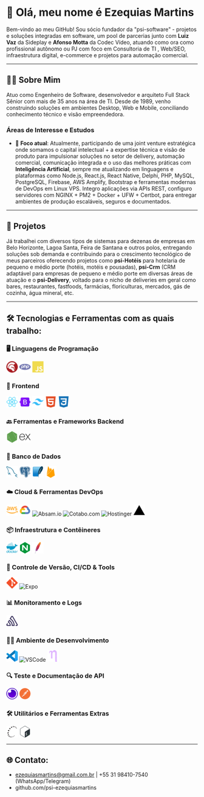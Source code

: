 # 👋 Olá, meu nome é Ezequias Martins

Bem-vindo ao meu GitHub! Sou sócio fundador da "psi-software" - projetos e soluções integradas em software, um pool de parcerias junto com **Luiz Vaz** da Sideplay e **Afonso Motta** da Codec Vídeo, atuando como ora como profissional autônomo ou PJ com foco em Consultoria de TI , Web/SEO, infraestrutura digital, e-commerce e projetos para automação comercial. 

---

## 👨‍💻 Sobre Mim

Atuo como Engenheiro de Software, desenvolvedor e arquiteto Full Stack Sênior com mais de 35 anos na área de TI. Desde de 1989, venho construindo soluções em ambientes Desktop, Web e Mobile, conciliando conhecimento técnico e visão empreendedora.

### Áreas de Interesse e Estudos

- 🤖 **Foco atual**: Atualmente, participando de uma joint venture estratégica onde somamos o capital intelectual + a expertise técnica e visão de produto para impulsionar soluções no setor de delivery, automação comercial, comunicação integrada e o uso das melhores práticas com **Inteligência Artificial**, sempre me atualizando em linguagens e plataformas como Node.js, React.js, React Native, Delphi, PHP, MySQL, PostgreSQL, Firebase, AWS Amplify,  Bootstrap e ferramentas modernas de DevOps em Linux VPS. Integro aplicações via APIs REST, configuro servidores com NGINX + PM2 + Docker + UFW + Certbot, para entregar ambientes de produção escaláveis, seguros e documentados.

---

## 🚀 Projetos

Já trabalhei com diversos tipos de sistemas para dezenas de empresas em Belo Horizonte, Lagoa Santa, Feira de Santana e outros polos, entregando soluções sob demanda e contribuindo para o crescimento tecnológico de meus parceiros oferecendo projetos como **psi-Hotéis** para hotelaria de pequeno e médio porte (hotéis, motéis e pousadas), **psi-Crm** (CRM adaptável para empresas de pequeno e médio porte em diversas áreas de atuação e o **psi-Delivery**, voltado para o nicho de deliveries em geral como bares, restaurantes, fastfoods, farmácias, floriculturas, mercados, gás de cozinha, água mineral, etc.

---

## 🛠️ Tecnologias e Ferramentas com as quais trabalho:

### 🖥️ Linguagens de Programação
<div>
 <img title="Delphi/Object Pascal" alt="Delphi/Object Pascal" height="30" src="https://raw.githubusercontent.com/devicons/devicon/master/icons/delphi/delphi-plain.svg">
 <img title="PHP" alt="PHP" height="30" src="https://raw.githubusercontent.com/devicons/devicon/master/icons/php/php-plain.svg">
 <img title="JavaScript" alt="JavaScript" height="30" src="https://raw.githubusercontent.com/devicons/devicon/master/icons/javascript/javascript-plain.svg">
</div>

### 🎨 Frontend
<div>
 <img title="React" alt="React" height="30" src="https://raw.githubusercontent.com/devicons/devicon/master/icons/react/react-original.svg">
 <img title="Bootstrap" alt="Bootstrap" height="30" src="https://raw.githubusercontent.com/devicons/devicon/master/icons/bootstrap/bootstrap-original.svg">
 <img title="Tailwind CSS" alt="Tailwind" height="30" src="https://raw.githubusercontent.com/devicons/devicon/master/icons/tailwindcss/tailwindcss-original.svg">
 <img title="HTML5" alt="HTML5" height="30" src="https://raw.githubusercontent.com/devicons/devicon/master/icons/html5/html5-plain.svg">
 <img title="CSS3" alt="CSS3" height="30" src="https://raw.githubusercontent.com/devicons/devicon/master/icons/css3/css3-plain.svg">
</div>

### 🔙 Ferramentas e Frameworks Backend
<div>
 <img title="NodeJS" alt="NodeJS" height="30" src="https://raw.githubusercontent.com/devicons/devicon/master/icons/nodejs/nodejs-plain.svg">
 <img title="Express" alt="Express" height="30" src="https://raw.githubusercontent.com/devicons/devicon/master/icons/express/express-original.svg">
</div>

### 💾 Banco de Dados
<div>
 <img title="MySQL" alt="MySQL" height="30" src="https://raw.githubusercontent.com/devicons/devicon/master/icons/mysql/mysql-original.svg">
 <img title="PostgreSQL" alt="PostgreSQL" height="30" src="https://raw.githubusercontent.com/devicons/devicon/master/icons/postgresql/postgresql-plain.svg">
 <img title="SQLite" alt="SQLite" height="30" src="https://raw.githubusercontent.com/devicons/devicon/master/icons/sqlite/sqlite-original.svg">
 <img title="Firebase" alt="Google Firebase" height="30" src="https://raw.githubusercontent.com/devicons/devicon/master/icons/firebase/firebase-plain.svg">
</div>

### ☁️ Cloud & Ferramentas DevOps
<div>
 <img title="AWS" alt="AWS" height="30" src="https://raw.githubusercontent.com/devicons/devicon/master/icons/amazonwebservices/amazonwebservices-plain-wordmark.svg">
 <img title="GCP" alt="Google Cloud" height="30" src="https://raw.githubusercontent.com/devicons/devicon/master/icons/googlecloud/googlecloud-original.svg">
 <img title="Absam.io" alt="Absam.io" height="30" src="https://absam.io/img/logo1.png">
 <img title="Contabo.com" alt="Cotabo.com" height="30" src="https://getdeploying.com/static/img/logos/contabo.e4fd0a52a454.png">
 <img title="Hostinger" alt="Hostinger" height="30" src="https://images.tech.co/wp-content/uploads/2021/10/30105654/hostinger-logo-hosting-mini-56x56.png">
 <img title="Vercel" alt="Vercel" height="30" src="https://raw.githubusercontent.com/devicons/devicon/refs/heads/master/icons/vercel/vercel-original.svg">
</div>

### 📦 Infraestrutura e Contêineres
<div>
 <img title="Docker" alt="Docker" height="30" src="https://raw.githubusercontent.com/devicons/devicon/master/icons/docker/docker-plain-wordmark.svg">
 <img title="NGINX" alt="NGINX" height="30" src="https://raw.githubusercontent.com/devicons/devicon/master/icons/nginx/nginx-original.svg">
 <img title="Apache" alt="Apache" height="30" src="https://raw.githubusercontent.com/devicons/devicon/master/icons/apache/apache-original.svg">
</div>

### 🔄 Controle de Versão, CI/CD & Tools
<div>
 <img title="Git" alt="Git" height="30" src="https://raw.githubusercontent.com/devicons/devicon/master/icons/git/git-original.svg">
 <img title="Expo" alt="Expo" height="30" src="https://seekicon.com/free-icon-download/expo_1.png">
</div>

### 📊 Monitoramento e Logs
<div>
 <img title="Sentry" alt="Sentry" height="30" src="https://raw.githubusercontent.com/devicons/devicon/master/icons/sentry/sentry-original.svg">
</div>

### 🧑‍💻 Ambiente de Desenvolvimento
<div>
 <img title="VSCode" alt="VSCode" height="30" src="https://raw.githubusercontent.com/devicons/devicon/master/icons/vscode/vscode-original.svg">
 <img title="Notepad++" alt="VSCode" height="30" src="https://anthoncode.com/wp-content/uploads/2020/04/logo-notepad.png?is-pending-load=1">
 <img title="Nano" alt="Nano" height="30" src="https://raw.githubusercontent.com/devicons/devicon/master/icons/nano/nano-plain.svg">
</div>

### 🔍 Teste e Documentação de API
<div>
 <img title="Insomnia" alt="Insomnia" height="30" src="https://raw.githubusercontent.com/devicons/devicon/master/icons/insomnia/insomnia-original.svg">
 <img title="Postman" alt="Postman" height="30" src="https://raw.githubusercontent.com/devicons/devicon/master/icons/postman/postman-plain.svg">
</div>

### 🛠️ Utilitários e Ferramentas Extras
<div>
 <img title="SSH" alt="SSH" height="30" src="https://raw.githubusercontent.com/devicons/devicon/master/icons/ssh/ssh-original.svg">
 <img title="Shell Script" alt="Shell Script" height="30" src="https://raw.githubusercontent.com/devicons/devicon/master/icons/bash/bash-original.svg">
</div>

---

## 🌐 Contato:

- ezequiasmartins@gmail.com.br | +55 31 98410-7540 (WhatsApp/Telegram)  
- github.com/psi-ezequiasmartins 
